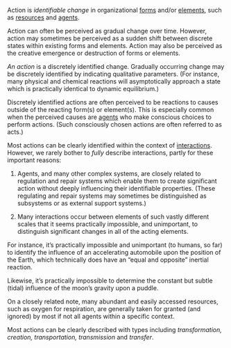 Action is *identifiable change* in organizational [forms](https://github.com/gcassel/Modular-Organization-Terminology/blob/master/terms/form.md) and/or [elements](https://github.com/gcassel/Modular-Organization-Terminology/blob/master/terms/element.md), such as [resources](https://github.com/gcassel/Modular-Organization-Terminology/blob/master/terms/resource.md) and [agents](https://github.com/gcassel/Modular-Organization-Terminology/blob/master/terms/agent.md).  

Action can often be perceived as gradual change over time.  However, action may sometimes be perceived as a sudden shift between discrete states within existing forms and elements.  Action may also be perceived as the creative emergence or destruction of forms or elements.

*An action* is a discretely identified change.  Gradually occurring change may be discretely identified by indicating qualitative parameters.  (For instance, many physical and chemical reactions will asymptotically approach a state which is practically identical to dynamic equilibrium.)

Discretely identified actions are often perceived to be reactions to causes outside of the reacting form(s) or element(s).  This is especially common when the perceived causes are [agents](https://github.com/gcassel/Modular-Organization-Terminology/blob/master/terms/agent.md) who make conscious choices to perform actions.  (Such consciously chosen actions are often referred to as acts.) 

Most actions can be clearly identified within the context of [interactions](https://github.com/gcassel/Modular-Organization-Terminology/blob/master/terms/interaction.md).  However, we rarely bother to *fully* describe interactions, partly for these important reasons:  

1. Agents, and many other complex systems, are closely related to regulation and repair systems which enable them to create significant action without deeply influencing their identifiable properties.  (These regulating and repair systems may sometimes be distinguished as subsystems or as external support systems.)

2. Many interactions occur between elements of such vastly different scales that it seems practically impossible, and unimportant, to distinguish significant changes in all of the acting elements.  

For instance, it’s practically impossible and unimportant (to humans, so far) to identify the influence of an accelerating automobile upon the position of the Earth, which technically does have an “equal and opposite” inertial reaction.  

Likewise, it’s practically impossible to determine the constant but subtle (tidal) influence of the moon’s gravity upon a puddle.  

On a closely related note, many abundant and easily accessed resources, such as oxygen for respiration, are generally taken for granted (and ignored) by most if not all agents within a specific context.

Most actions can be clearly described with types including *transformation, creation, transportation, transmission* and *transfer*.
